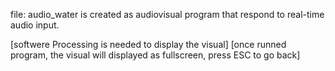 file: audio_water is created as audiovisual program that respond to real-time audio input.

[softwere Processing is needed to display the visual]
[once runned program, the visual will displayed as fullscreen, press ESC to go back]
